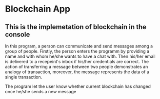 # Blockchain App


## This is the implemetation of blockchain in the console


In this program, a person can communicate and send messages among a group of people.
Firstly, the person enters the programm by providing a name and with whom he/she wants to have a chat with.
Then his/her email is delivered to a recepeint's inbox if his/her credentials are correct.
The action of transferring a message between two people demonstrates an analogy of transaction, moreover, the message represents the data of a single transaction.

The program let the user know whether current blockchain has changed once he/she sends a new message
